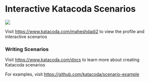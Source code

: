 # Interactive Katacoda Scenarios

[![](http://shields.katacoda.com/katacoda/maheshdadi2/count.svg)](https://www.katacoda.com/maheshdadi2 "Get your profile on Katacoda.com")

Visit https://www.katacoda.com/maheshdadi2 to view the profile and interactive scenarios

### Writing Scenarios
Visit https://www.katacoda.com/docs to learn more about creating Katacoda scenarios

For examples, visit https://github.com/katacoda/scenario-example
